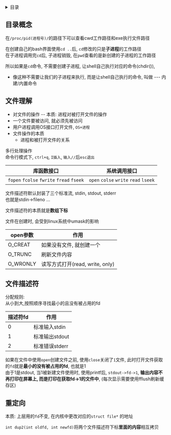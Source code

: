 <details><summary>目录</summary>

- [目录概念](#目录概念)
- [文件理解](#文件理解)
- [文件描述符](#文件描述符)
- [重定向](#重定向)


</details>

## 目录概念
在`/proc/pid(进程号)/`的路径下可以查看cwd工作路径和exe执行文件路径

在创建自己的bash界面使用`cd ..`后, `cd`修改的只是**子进程**的工作路径\
在子进程调用完`cd`后, 子进程销毁, 在`pwd`查看的是新创建的子进程的工作路径

所以如果是`cd`命令, 不需要创建子进程, 让shell自己执行对应的命令(chdir()),

- 像这种不需要让我们的子进程来执行, 而是让shell自己执行的命令, 叫做 --- 内建/内置命令


## 文件理解
- 对文件的操作 -- 本质: 进程对被打开文件的操作
- 一个文件要被访问, 就必须先被访问
- 用户进程调用OS接口打开文件, `OS+进程`
- 文件操作的本质
  - 进程和被打开文件的关系


多行处理操作\
命令行模式下, `ctrl+q`, `I插入`, `输入//`后`esc退出`

|库函数接口|系统调用接口|
|---|---|
|`fopen` `fcolse` `fwrite` `fread` `fseek`|`open` `colse` `write` `read` `lseek`|

文件描述符默认封装了三个标准流, stdin, stdout, stderr\
也就是stdin->fileno ...

文件描述符的本质就是**数组下标**

文件在创建时, 会受到linux系统中umask的影响

|open参数|作用|
|---|---|
|O_CREAT|如果没有文件, 就创建一个|
|O_TRUNC|刷新文件内容|
|O_WRONLY|读写方式打开(read, write, only)|

## 文件描述符
分配规则:\
从小到大,按照顺序寻找最小的且没有被占用的fd

|描述符fd|作用|
|---|---|
|0|标准输入stdin|
|1|标准输出stdout|
|2|标准错误stderr|

如果在文件中使用`open`创建文件之前, 使用`close`关闭了`1`文件, 此时打开文件获取的`fd`就是**最小的没有被占用的fd**, 也就是1\
由于1是stdout, 当1被新建文件使用时, 使用printf后, `stdout->fd->1`, **输出内容不再打印在屏幕上, 而是打印在获取fd->1的文件中**, (每次显示需要使用fflush刷新缓存区)

## 重定向
本质: 上层用的`fd`不变, 在内核中更改对应的`struct file*` 的地址

`int dup2(int oldfd, int newfd)`将两个文件描述符下标**里面的内容**相互拷贝